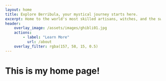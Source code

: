 ```yaml
---
layout: home
title: Explore Berribula, your mystical journey starts here.
excerpt: Home to the world's most skilled artisans, witches, and the sweetest berries you'll ever taste. Whatever you wish to explore, we'll make it happen.
header:
    overlay_image: /assets/images/ghibli01.jpg
    actions:
        - label: "Learn More"
          url: /about
    overlay_filter: rgba(157, 58, 15, 0.5)
---
```


# This is my home page!